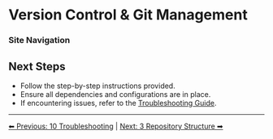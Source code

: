 <!-- description: Documentation about Version Control & Git Management for Your Organization. -->
# Version Control & Git Management

### Site Navigation

## Next Steps
- Follow the step-by-step instructions provided.
- Ensure all dependencies and configurations are in place.
- If encountering issues, refer to the [Troubleshooting Guide](10-troubleshooting.md).

---

[⬅ Previous: 10 Troubleshooting](10-troubleshooting.md) | [Next: 3 Repository Structure ➡](3-repository-structure.md)